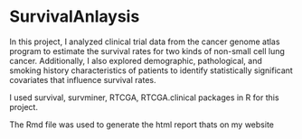 # SurvivalAnlaysis

In this project, I analyzed clinical trial data from the cancer genome atlas program to estimate the survival rates for two kinds of non-small cell lung cancer. Additionally, I also explored demographic, pathological, and smoking history characteristics of patients to identify statistically significant covariates that influence survival rates.

I used survival, survminer, RTCGA, RTCGA.clinical packages in R for this project. 

The Rmd file was used to generate the html report thats on my website 
